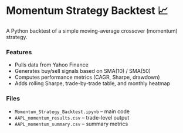 
# Momentum Strategy Backtest 📈
A Python backtest of a simple moving-average crossover (momentum) strategy.

### Features
- Pulls data from Yahoo Finance
- Generates buy/sell signals based on SMA(10) / SMA(50)
- Computes performance metrics (CAGR, Sharpe, drawdown)
- Adds rolling Sharpe, trade-by-trade table, and monthly heatmap

### Files
- `Momentum_Strategy_Backtest.ipynb` – main code
- `AAPL_momentum_results.csv` – trade-level output
- `AAPL_momentum_summary.csv` – summary metrics



